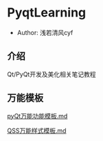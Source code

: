 # PyqtLearning
- Author: 浅若清风cyf

## 介绍
Qt/PyQt开发及美化相关笔记教程

## 万能模板
<!-- [pyQt万能功能模板.md](https://gitee.com/yoferchen/pyqt-learning/blob/master/pyQt%E4%B8%87%E8%83%BD%E5%8A%9F%E8%83%BD%E6%A8%A1%E6%9D%BF.md) -->
[pyQt万能功能模板.md](/YoferVuePressHome/blog/PyqtLearning/pyQt万能功能模板)

<!-- [QSS万能样式模板.md](https://gitee.com/yoferchen/pyqt-learning/blob/master/QSS%E4%B8%87%E8%83%BD%E6%A0%B7%E5%BC%8F%E6%A8%A1%E6%9D%BF.md) -->
[QSS万能样式模板.md](/YoferVuePressHome/blog/PyqtLearning/QSS万能样式模板)